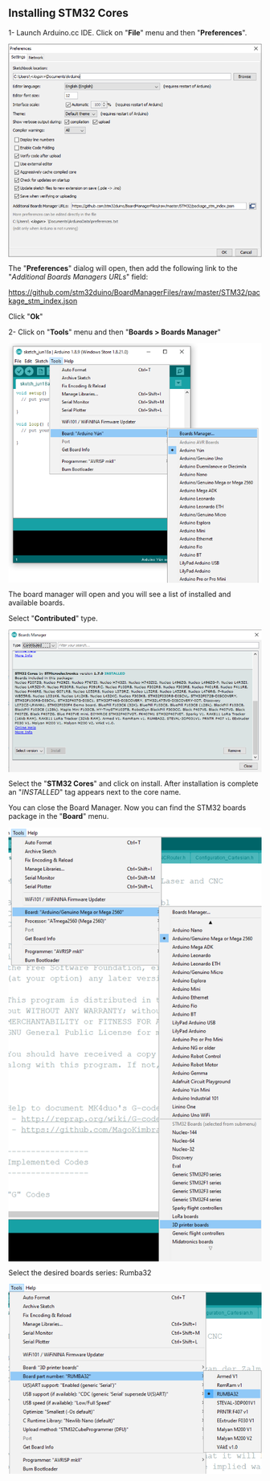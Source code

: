 ## Installing STM32 Cores

1- Launch Arduino.cc IDE. Click on "**File**" menu and then "**Preferences**".

<img align="center" src="img/preferences.png"/>

The "**Preferences**" dialog will open, then add the following link to the "*Additional Boards Managers URLs*" field:

https://github.com/stm32duino/BoardManagerFiles/raw/master/STM32/package_stm_index.json

Click "**Ok**"

2- Click on "**Tools**" menu and then "**Boards > Boards Manager**"

<img align="center" src="img/menu_bm.png"/>

The board manager will open and you will see a list of installed and available boards. 

Select "**Contributed**" type.

<img align="center" src="img/boardsmanager.png"/>

Select the "**STM32 Cores**" and click on install.
After installation is complete an "*INSTALLED*" tag appears next to the core name. 

You can close the Board Manager.
Now you can find the STM32 boards package in the "**Board**" menu.

<img align="center" src="img/boardslist.png"/>

Select the desired boards series: Rumba32

<img align="center" src="img/rumba32.png"/>
